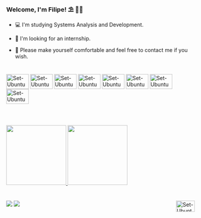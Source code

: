 ### Welcome, I'm Filipe! ⛱️ 🏊‍♂️

- 💻 I'm studying Systems Analysis and Development.

- 💼 I'm looking for an internship.

- 💬 Please make yourself comfortable and feel free to contact me if you wish.

#

<div>
<img align="center" alt="Set-Ubuntu" height="40" width="60" src="https://cdn.jsdelivr.net/gh/devicons/devicon/icons/amazonwebservices/amazonwebservices-plain-wordmark.svg">
<img align="center" alt="Set-Ubuntu" height="40" width="60" src="https://cdn.jsdelivr.net/gh/devicons/devicon/icons/terraform/terraform-original.svg">
<img align="center" alt="Set-Ubuntu" height="40" width="60" src="https://cdn.jsdelivr.net/gh/devicons/devicon/icons/kubernetes/kubernetes-plain-wordmark.svg">
<img align="center" alt="Set-Ubuntu" height="40" width="60" src="https://cdn.jsdelivr.net/gh/devicons/devicon/icons/docker/docker-original-wordmark.svg"">
<img align="center" alt="Set-Ubuntu" height="40" width="60" src="https://cdn.jsdelivr.net/gh/devicons/devicon/icons/mysql/mysql-original.svg">
<img align="center" alt="Set-Ubuntu" height="40" width="60" src="https://cdn.jsdelivr.net/gh/devicons/devicon/icons/postgresql/postgresql-plain-wordmark.svg">
<img align="center" alt="Set-Ubuntu" height="40" width="60" src="https://cdn.jsdelivr.net/gh/devicons/devicon/icons/python/python-original-wordmark.svg">
<img align="center" alt="Set-Ubuntu" height="40" width="60" src="https://cdn.jsdelivr.net/gh/devicons/devicon/icons/go/go-original-wordmark.svg">
</div>

#
<br>

<div>
  <a href="https://github.com/fsetubal">
  <img height="160em" src="https://github-readme-stats.vercel.app/api?username=fsetubal&show_icons=true&theme=codeSTACKr"/>
  <img height="160em" src="https://github-readme-stats.vercel.app/api/top-langs/?username=fsetubal&theme=codeSTACKr&layout=compact"/>   
</div> 
  
#
  
<div>
  <a href="https://www.linkedin.com/in/setubalfilipe" target="_blank"><img src="https://img.shields.io/badge/-LinkedIn-%230077B5?style=for-the-badge&logo=linkedin&logoColor=white" target="_blank"></a> 
  <a href = "mailto:setubalfilipe@outlook.com"><img src="https://img.shields.io/badge/Outlook-0078D4?style=for-the-badge&logo=microsoft-outlook&logoColor=white" target="_blank"></a>
  <img align="right" alt="Set-Ubuntu" height="30" width="50" src="https://cdn.jsdelivr.net/gh/devicons/devicon/icons/ubuntu/ubuntu-plain.svg">
</div>
   
</div>
  
 
